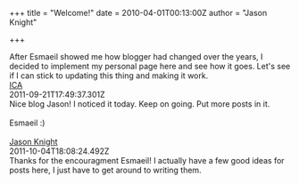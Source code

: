 +++
title = "Welcome!"
date = 2010-04-01T00:13:00Z
author = "Jason Knight"

+++

<div class="css-full-post-content js-full-post-content">
After Esmaeil showed me how blogger had changed over the years, I decided to implement my personal page here and see how it goes. Let's see if I can stick to updating this thing and making it work.
</div>
<div class="css-full-comments-content js-full-comments-content">
<div class="css-full-comment js-full-comment">
  <div class="css-comment-user-link js-comment-user-link">
  <a href="http://www.blogger.com/profile/11645283731616997647">
  <div class="css-comment-name js-comment-name">
    ICA
  </div>
  </a>
  <div class="css-comment-date js-comment-date">
    2011-09-21T17:49:37.301Z
  </div>
  </div>
  <div class="css-comment-content js-comment-content">
    Nice blog Jason! I noticed it today. Keep on going. Put more posts in it.<br /><br />Esmaeil :)
  </div>
  <br/>
</div>
<div class="css-full-comment js-full-comment">
  <div class="css-comment-user-link js-comment-user-link">
  <a href="http://www.blogger.com/profile/00649400936159605312">
  <div class="css-comment-name js-comment-name">
    Jason Knight
  </div>
  </a>
  <div class="css-comment-date js-comment-date">
    2011-10-04T18:08:24.492Z
  </div>
  </div>
  <div class="css-comment-content js-comment-content">
    Thanks for the encouragment Esmaeil! I actually have a few good ideas for posts here, I just have to get around to writing them.
  </div>
  <br/>
</div>
</div>